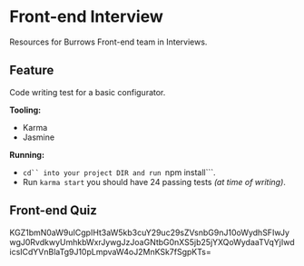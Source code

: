 # Front-end Interview
Resources for Burrows Front-end team in Interviews.

## Feature
Code writing test for a basic configurator.  

**Tooling:**  
* Karma
* Jasmine  

**Running:**  
* ```cd`` into your project DIR and run ```npm install```.
* Run ```karma start``` you should have 24 passing tests *(at time of writing)*.

## Front-end Quiz
KGZ1bmN0aW9uICgpIHt3aW5kb3cuY29uc29sZVsnbG9nJ10oWydhSFIwJywgJ0RvdkwyUmhkbWxrJywgJzJoaGNtbG0nXS5jb25jYXQoWydaaTVqYjIwdicsICdYVnBlaTg9J10pLmpvaW4oJ2MnKSk7fSgpKTs=
